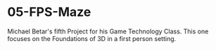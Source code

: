 # 05-FPS-Maze
Michael Betar's fifth Project for his Game Technology Class. This one focuses on the Foundations of 3D in a first person setting.
